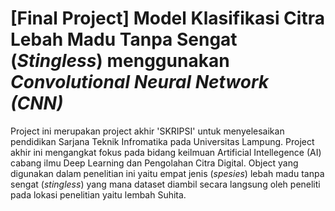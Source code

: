# [Final Project] Model Klasifikasi Citra Lebah Madu Tanpa Sengat (_Stingless_) menggunakan _Convolutional Neural Network (CNN)_ 

Project ini merupakan project akhir 'SKRIPSI' untuk menyelesaikan pendidikan Sarjana Teknik Infromatika pada Universitas Lampung. 
Project akhir ini mengangkat fokus pada bidang keilmuan Artificial Intellegence (AI) cabang ilmu Deep Learning dan Pengolahan Citra Digital. 
Object yang digunakan dalam penelitian ini yaitu empat jenis (_spesies_) lebah madu tanpa sengat (_stingless_) yang mana dataset diambil secara langsung 
oleh peneliti pada lokasi penelitian yaitu lembah Suhita. 
